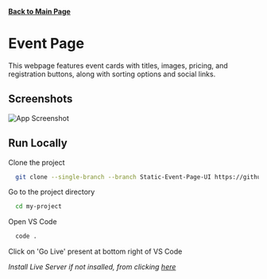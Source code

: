 
[**Back to Main Page**](https://github.com/xanderbilla/LEPSUS-Dev)
# Event Page

This webpage features event cards with titles, images, pricing, and registration buttons, along with sorting options and social links.



## Screenshots

![App Screenshot](https://xanderbilla.s3.ap-south-1.amazonaws.com/LEPSUS/Event+Page+(UI+Only).png)


## Run Locally

Clone the project

```bash
  git clone --single-branch --branch Static-Event-Page-UI https://github.com/xanderbilla/LEPSUS-Dev.git
```

Go to the project directory

```bash
  cd my-project
```

Open VS Code

```bash
  code .
```
Click on 'Go Live' present at bottom right of VS Code


*Install Live Server if not insalled, from clicking [here](https://marketplace.visualstudio.com/items?itemName=ritwickdey.LiveServer)*

